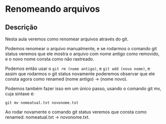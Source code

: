 # Renomeando arquivos

## Descrição

Nesta aula veremos como renomear arquivos através do git.

Podemos renomear o arquivo manualmente, e se rodarmos o comando git status veremos que ele mostra o arquivo com nome antigo como removido, e o novo nome consta como não rastreado.

Podemos então usar o `git rm (nome antigo)`, e `git add (novo nome)`, e assim que rodarmos o git status novamente poderemos observar que ele consta agora como renamed (nome antigo) → (nome novo).

Podemos também fazer isso em um único passo, usando o comando git mv, cuja sintaxe é:

`git mv nomeatual.txt novonome.txt`

Ao rodar novamente o comando git status veremos que consta como renamed: nomeatual.txt → novonome.txt.
